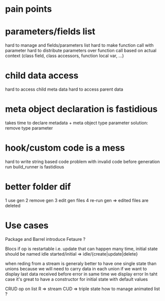 # pain points

# parameters/fields list
  hard to manage and fields/parameters list
  hard to make function call with parameter
  hard to distribute parameters over function call based on actual context (class field, class accessors, function local var, ...)

# child data access
  hard to access child meta data
  hard to access parent data

# meta object declaration is fastidious
  takes time to declare metadata + meta object type parameter
  solution: remove type parameter

# hook/custom code is a mess
  hard to write string based code
  problem with invalid code before generation run
  build_runner is fastidious

# better folder dif
1 use gen
2 remove gen
3 edit gen files
4 re-run gen
=> edited files are deleted



# Use cases

Package and Barrel
introduce Fetaure ?

Blocs
if op is restartable i.e. update that can happen many time,
initial state should be named idle
started/initial => idle/{create|update|delete}

when reding from a stream is generaly better to have one single state than unions because we will need to carry data in each union if we want to display last data received before error in same time we display error
In taht case it's great to have a constructor for initial state with default values

CRUD op on list
  R => stream
  CUD => triple state
how to manage animated list ?